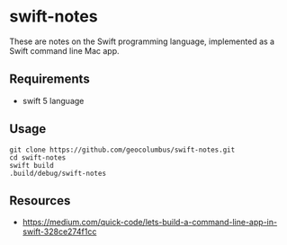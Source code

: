 # swift-notes

These are notes on the Swift programming language, implemented as a Swift command line Mac app.

## Requirements

* swift 5 language

## Usage

```
git clone https://github.com/geocolumbus/swift-notes.git
cd swift-notes
swift build
.build/debug/swift-notes
```

## Resources

* https://medium.com/quick-code/lets-build-a-command-line-app-in-swift-328ce274f1cc
